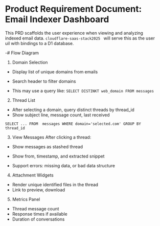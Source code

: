 # Product Requirement Document: Email Indexer Dashboard

This PRD scaffolds the user experience when viewing and analyzing indexed email data.
`cloudflare-saas-stack2025
` will serve this as the user uil with bindings to a D1 database.

-# Flow Diagram

1. Domain Selection
  - Display list of unique domains from emails
  - Search header to filter domains

- This may use a query like:
  `SELECT DISTINKT web_domain FROM messages` 


2. Thread List
  - After selecting a domain, query distinct threads by thread_id
  - Show subject line, message count, last received

`SELECT ... FROM  messages WHERE domain='selected.com' GROUP BY thread_id`

3. View Messages
After clicking a thread:
  - Show messages as stashed thread
  - Show from, timestamp, and extracted snippet

- Support errors: missing data, or bad data structure

4. Attachment Widgets
  - Render unique identified files in the thread
  - Link to preview, download

5. Metrics Panel
  - Thread message count
  - Response times if available
  - Duration of conversations
